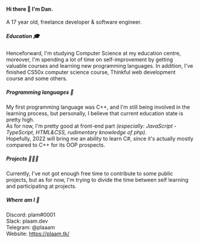 #### Hi there 👋 I'm Dan.
A 17 year old, freelance developer & software engineer.

##### Education 🎓
Henceforward, I'm studying Computer Science at my education centre, moreover, I'm spending a lot of time on self-improvement by getting valuable courses and learning new programming languages. In addition, I've finished CS50x computer science course, Thinkful web development course and some others.

##### Programming languages 🔧
My first programming language was C++, and I'm still being involved in the learning process, but personally, I believe that current education state is pretty high.</br>
As for now, I'm pretty good at front-end part *(especially: JavaScript - TypeScript, HTML&CSS, rudimentary knowledge of php)*. </br>
Hopefully, 2022 will bring me an ability to learn C#, since it's actually mostly compared to C++ for its OOP prospects.</br>

##### Projects 👨🏻‍💻
Currently, I've not got enough free time to contribute to some public projects, but as for now, I'm trying to divide the time between self learning and participating at projects.

##### Where am I 📱
Discord: plam#0001</br>
Slack: plaam.dev </br>
Telegram: @plaaam </br>
Website: https://plaam.tk/ </br>
